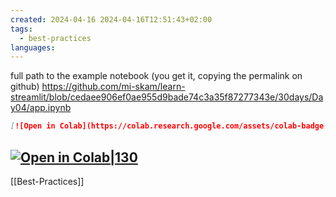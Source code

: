 ```yaml
---
created: 2024-04-16 2024-04-16T12:51:43+02:00
tags:
  - best-practices
languages:
---
```


full path to the example notebook (you get it, copying the permalink on github)
https://github.com/mi-skam/learn-streamlit/blob/cedaee906ef0ae955d9bade74c3a35f87277343e/30days/Day04/app.ipynb

```markdown
[![Open in Colab](https://colab.research.google.com/assets/colab-badge.svg)](https://colab.research.google.com/github/<permalink>)
```

## [![Open in Colab|130](https://colab.research.google.com/assets/colab-badge.svg)](https://colab.research.google.com/github/mi-skam/learn-streamlit/blob/cedaee906ef0ae955d9bade74c3a35f87277343e/30days/Day04/app.ipynb)

[[Best-Practices]]
